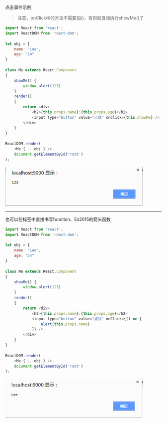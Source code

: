 点击事件示例

> 注意，onClick中的方法不需要加\(\)，否则就自动执行showMe\(\)了

```js
import React from 'react';
import ReactDOM from 'react-dom';

let obj = {
    name: "Lee",
    age: "24"
}

class Me extends React.Component
{
    showMe() {
        window.alert(123)
    }
    render()
    {
        return <div>
            <h2>{this.props.name}:{this.props.age}</h2>
            <input type="button" value="点我" onClick={this.showMe} />
        </div>
    }
}

ReactDOM.render(
    <Me { ...obj } />,
    document.getElementById('root')
);
```

![](/assets/123541245312551assad.png)

---

也可以在标签中直接书写function、Es2015的箭头函数

```js
import React from 'react';
import ReactDOM from 'react-dom';

let obj = {
    name: "Lee",
    age: "24"
}

class Me extends React.Component
{
    showMe() {
        window.alert(123)
    }
    render()
    {
        return <div>
            <h2>{this.props.name}:{this.props.age}</h2>
            <input type="button" value="点我" onClick={() => {
                alert(this.props.name)
            }} />
        </div>
    }
}

ReactDOM.render(
    <Me { ...obj } />,
    document.getElementById('root')
);

```

![](/assets/阿桑23aasdasd.png)

